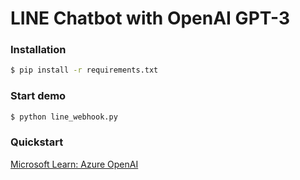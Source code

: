 # LINE Chatbot with OpenAI GPT-3

### Installation
```bash
$ pip install -r requirements.txt
```

### Start demo
```bash
$ python line_webhook.py
```


### Quickstart
[Microsoft Learn: Azure OpenAI]("https://learn.microsoft.com/en-us/azure/cognitive-services/openai/quickstart?pivots=programming-language-python")